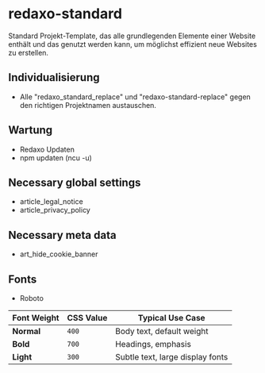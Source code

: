 # redaxo-standard

Standard Projekt-Template, das alle grundlegenden Elemente einer Website enthält und das 
genutzt werden kann, um möglichst effizient neue Websites zu erstellen.

## Individualisierung

- Alle "redaxo_standard_replace" und "redaxo-standard-replace" gegen den richtigen Projektnamen austauschen. 

## Wartung

- Redaxo Updaten
- npm updaten (ncu -u)

## Necessary global settings

- article_legal_notice
- article_privacy_policy

## Necessary meta data

- art_hide_cookie_banner

## Fonts

- Roboto

| Font Weight | CSS Value | Typical Use Case                 |
| ----------- | --------- | -------------------------------- |
| **Normal**  | `400`     | Body text, default weight        |
| **Bold**    | `700`     | Headings, emphasis               |
| **Light**   | `300`     | Subtle text, large display fonts |
